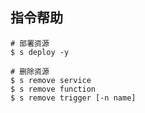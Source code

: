 ## 指令帮助

```shell
# 部署资源
$ s deploy -y

# 删除资源
$ s remove service
$ s remove function
$ s remove trigger [-n name]
```
